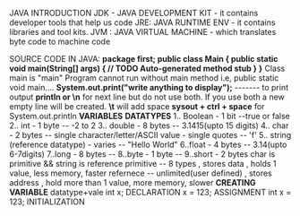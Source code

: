  JAVA INTRODUCTION
JDK - JAVA DEVELOPMENT KIT - it contains developer tools that help us code
      JRE: JAVA RUNTIME ENV - it contains libraries and tool kits.
          JVM : JAVA VIRTUAL MACHINE -  which translates byte code to machine code 

SOURCE CODE IN JAVA:
**package first;
public class Main {
	public static void main(String[] args) {
		// TODO Auto-generated method stub
	}
}**
Class main is "main"
Program cannot run without main method i.e, public static void main....
**System.out.print("write anything to display");** ------- to print output
**println or \n** for next line but do not use both. If you use both a new empty line will be created.
**\t**   will add space 
**sysout + ctrl + space** for System.out.println
**VARIABLES**
**DATATYPES**
1.. Boolean - 1 bit --true or false
2.. int   - 1 byte --  -2 to 2
3.. double   - 8 bytes -- 3.1415(upto 15 digits)
4.. char - 2 bytes -- single character/letter/ASCII value - single quotes -- 'f'
5.. string (reference datatype) - varies -- "Hello World"
6..float - 4 bytes -- 3.14(upto 6-7digits)
7..long - 8 bytes --
8..byte - 1 byte --
9..short - 2 bytes
char is primitive && string is reference
primitive -- 8 types , stores data , holds 1 value, less memory, faster
refernece -- unlimited(user defined) , stores address , hold more than 1 value, more memory, slower
**CREATING VARIABLE**
datatype+vale
int x;           DECLARATION
x = 123;         ASSIGNMENT
int x = 123;     INITIALIZATION
